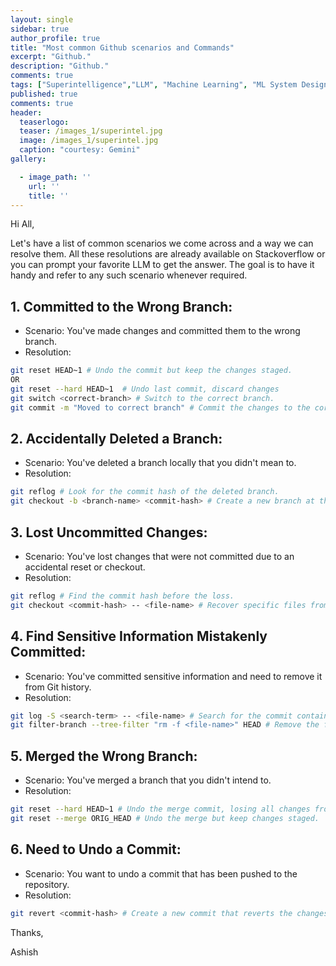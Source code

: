 ```yaml
---
layout: single
sidebar: true
author_profile: true
title: "Most common Github scenarios and Commands"
excerpt: "Github."
description: "Github."
comments: true
tags: ["Superintelligence","LLM", "Machine Learning", "ML System Design"]
published: true
comments: true
header:
  teaserlogo:
  teaser: /images_1/superintel.jpg
  image: /images_1/superintel.jpg
  caption: "courtesy: Gemini"
gallery:

  - image_path: ''
    url: ''
    title: ''
---
```


Hi All,

Let's have a list of common scenarios we come across and a way we can resolve them. All these resolutions are already available on Stackoverflow or you can prompt your favorite LLM to get the answer. The goal is to have it handy and refer to any such scenario whenever required.

## 1. Committed to the Wrong Branch:
* Scenario: You've made changes and committed them to the wrong branch.
* Resolution:

```bash
git reset HEAD~1 # Undo the commit but keep the changes staged.
OR
git reset --hard HEAD~1  # Undo last commit, discard changes
git switch <correct-branch> # Switch to the correct branch.
git commit -m "Moved to correct branch" # Commit the changes to the correct branch
```

## 2. Accidentally Deleted a Branch:
* Scenario: You've deleted a branch locally that you didn't mean to.
* Resolution:

```bash
git reflog # Look for the commit hash of the deleted branch.
git checkout -b <branch-name> <commit-hash> # Create a new branch at the commit where the deleted branch was.
```

## 3. Lost Uncommitted Changes:
* Scenario: You've lost changes that were not committed due to an accidental reset or checkout.
* Resolution:

```bash
git reflog # Find the commit hash before the loss.
git checkout <commit-hash> -- <file-name> # Recover specific files from that commit.
```

## 4. Find Sensitive Information Mistakenly Committed:
* Scenario: You've committed sensitive information and need to remove it from Git history.
* Resolution:

```bash
git log -S <search-term> -- <file-name> # Search for the commit containing the sensitive information.
git filter-branch --tree-filter "rm -f <file-name>" HEAD # Remove the file from all commits. Note: This is a powerful and potentially destructive command, use with caution.
```

## 5. Merged the Wrong Branch:
* Scenario: You've merged a branch that you didn't intend to.
* Resolution:

```bash
git reset --hard HEAD~1 # Undo the merge commit, losing all changes from the merge.
git reset --merge ORIG_HEAD # Undo the merge but keep changes staged.
```

## 6. Need to Undo a Commit:
* Scenario: You want to undo a commit that has been pushed to the repository.
* Resolution:

```bash
git revert <commit-hash> # Create a new commit that reverts the changes of the specified commit. Safe for public repositories.
```

Thanks,

Ashish
